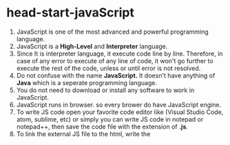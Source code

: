 # head-start-javaScript

1. JavaScript is one of the most advanced and powerful programming language.
2. JavaScript is a __High-Level__ and __Interpreter__ language.
3. Since It is interpreter language, it execute code line by line. Therefore, in case of any error to execute of any line of code, it won't go further to execute the rest of the code, unless or until error is not resolved.
4. Do not confuse with the name __JavaScript.__ It doesn't have anything of __Java__ which is a seperate programming language.
5. You do not need to download or install any software to work in JavaScript.
6. JavaScript runs in browser. so every brower do have JavaScript engine.
7. To write JS code open your favorite code editor like (Visual Studio Code, atom, sublime, etc) or simply you can write JS code in notepad or notepad++, then save the code file with the extension of __.js__.
8. To link the external JS file to the html, write the <script> tag with the filename and location under the __src__ attribute like this.
```
<srcipt src=main.js> </script>
```
  usually written at just before the closing tag of html body.

9. JavaScript can written as __external__ as well as __internal__.
10. An another way of writing javascript on realtime is to write the JavaScript code on the on the **console**.<br>
  i). open favorite browser (mine chrome).<br>
  ii) Press F12 key, or right click then click the inspect button. A side window on the browser window will be open.<br>
  iii) Now click the **console** button on upper right, adjacent with the **Element** button. <br>
  iv) Here you can write Javascript code. <br>

# JavaScript Keywords
  --Keywords-- or --reserved words-- are words that have a special meaning to JavaScript and act as **programming instruction**
  
  | abstract | delete | goto | new | this |
  | --- | --- | --- | --- | --- |
  | **as** | **do** | **if** | **null** | **throw** |
  | **boolean** | **double** | **implements** | **package** | **throws** |
  | **break** | **else** | **import** | **private** | **transient** |
  | **byte** | **enum** | **in** | **protected** | **true** |
  | **case**| **export** | **instanceof** | **public** | **try** |
  | **catch** | **extends** | **int** | **return** | **typeof** |
  | **char** | **false** | **interface** | **short** | **use** |
  | **class** | **final** | **is** | **static** | **var** |
  | **continue** | **finally** | **long** | **super** | **void** |
  | **const** | **float** | **namespace** | **switch** | **volatile** |
  | **debugger** | **for** | **native** | **synchronized** | **while** |
  | **default** | **function** |  |  | **with** |
  
<hr>
  
  ## Alert
  
  ```
  alert("Hello World!")
  ```
  alert is a keyword that displays a message in a box on the browser window.
  
  ## Variables
  A variable is a container that stores some information in terms of data. The value of the data can change, depanding on the conditions or instructions that we have passed to the program. The information of data stored in a variable can be a string, number, alpha numberic values or any characters.
  
  To create a variable in JavaScript we use the **var** keyword succeeded by the variable name then 'is equals to' sign (which is called declaration), then variable's values in double quotatoin marks and then semicolon.
  
